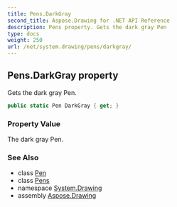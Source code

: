 ```yaml
---
title: Pens.DarkGray
second_title: Aspose.Drawing for .NET API Reference
description: Pens property. Gets the dark gray Pen
type: docs
weight: 250
url: /net/system.drawing/pens/darkgray/
---
```

## Pens.DarkGray property

Gets the dark gray Pen.

```csharp
public static Pen DarkGray { get; }
```

### Property Value

The dark gray Pen.

### See Also

* class [Pen](../../pen/)
* class [Pens](../)
* namespace [System.Drawing](../../pens/)
* assembly [Aspose.Drawing](../../../)


